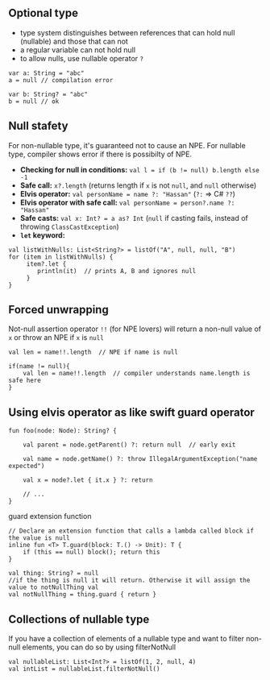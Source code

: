 ## Optional type
* type system distinguishes between references that can hold null (nullable) and those that can not
* a regular variable can not hold null
* to allow nulls, use nullable operator `?`
```
var a: String = "abc"
a = null // compilation error

var b: String? = "abc"
b = null // ok
```

## Null stafety
For non-nullable type, it's guaranteed not to cause an NPE. For nullable type, compiler shows error if there is possibilty of NPE.
* **Checking for null in conditions:** `val l = if (b != null) b.length else -1`
* **Safe call:** `x?.length` (returns length if `x` is not `null`, and `null` otherwise) 
* **Elvis operator:** `val personName = name ?: "Hassan"` (`?:` => C# `??`)
* **Elvis operator with safe call:** `val personName = person?.name ?: "Hassan"`
* **Safe casts:** `val x: Int? = a as? Int` (`null` if casting fails, instead of throwing `ClassCastException`)
* **`let` keyword:**
```
val listWithNulls: List<String?> = listOf("A", null, null, "B")
for (item in listWithNulls) {
     item?.let { 
        println(it)  // prints A, B and ignores null
     } 
}
```

## Forced unwrapping
Not-null assertion operator `!!` (for NPE lovers) will return a non-null value of `x` or throw an NPE if `x` is `null`
```
val len = name!!.length  // NPE if name is null

if(name != null){
    val len = name!!.length  // compiler understands name.length is safe here
}
```

## Using elvis operator as like swift guard operator
```
fun foo(node: Node): String? {

    val parent = node.getParent() ?: return null  // early exit
    
    val name = node.getName() ?: throw IllegalArgumentException("name expected")
    
    val x = node?.let { it.x } ?: return
    
    // ...
}
```
guard extension function
```
// Declare an extension function that calls a lambda called block if the value is null
inline fun <T> T.guard(block: T.() -> Unit): T {
    if (this == null) block(); return this
}

val thing: String? = null
//if the thing is null it will return. Otherwise it will assign the value to notNullThing val
val notNullThing = thing.guard { return }
```

## Collections of nullable type
If you have a collection of elements of a nullable type and want to filter non-null elements, you can do so by using filterNotNull
```
val nullableList: List<Int?> = listOf(1, 2, null, 4)
val intList = nullableList.filterNotNull()
```
